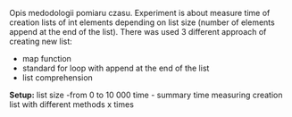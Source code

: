 Opis medodologii pomiaru czasu.
Experiment is about measure time of creation lists of int elements depending on list size (number of elements append at the end of the list). There was used 3 different approach of creating new list:
- map function
- standard for loop with append at the end of the list
- list comprehension

**Setup:**
list size -from 0 to 10 000
time - summary time measuring creation list with different methods x times
